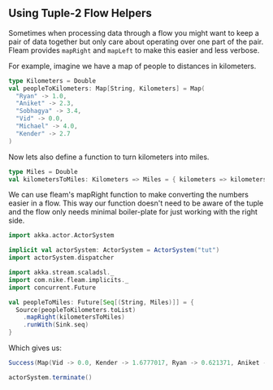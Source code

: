 ## Using Tuple-2 Flow Helpers

Sometimes when processing data through a flow you might want to keep a pair of data together but only care about operating
over one part of the pair. Fleam provides `mapRight` and `mapLeft` to make this easier and less verbose.

For example, imagine we have a map of people to distances in kilometers.

```scala mdoc:silent
type Kilometers = Double
val peopleToKilometers: Map[String, Kilometers] = Map(
  "Ryan" -> 1.0,
  "Aniket" -> 2.3,
  "Sobhagya" -> 3.4,
  "Vid" -> 0.0,
  "Michael" -> 4.0,
  "Kender" -> 2.7
)
```

Now lets also define a function to turn kilometers into miles.

```scala mdoc:silent
type Miles = Double
val kilometersToMiles: Kilometers => Miles = { kilometers => kilometers * 0.621371 }
```

We can use fleam's mapRight function to make converting the numbers easier in a flow. This way our function doesn't
need to be aware of the tuple and the flow only needs minimal boiler-plate for just working with the right side.

```scala mdoc:invisible
import akka.actor.ActorSystem

implicit val actorSystem: ActorSystem = ActorSystem("tut")
import actorSystem.dispatcher
```

```scala mdoc:silent
import akka.stream.scaladsl._
import com.nike.fleam.implicits._
import concurrent.Future

val peopleToMiles: Future[Seq[(String, Miles)]] = {
  Source(peopleToKilometers.toList)
    .mapRight(kilometersToMiles)
    .runWith(Sink.seq)
}
```

Which gives us:
```scala
Success(Map(Vid -> 0.0, Kender -> 1.6777017, Ryan -> 0.621371, Aniket -> 1.4291532999999998, Sobhagya -> 2.1126614, Michael -> 2.485484))
```
```scala mdoc:invisible
actorSystem.terminate()
```
